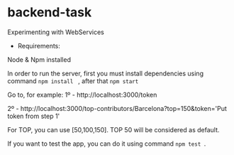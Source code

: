 # backend-task
Experimenting with WebServices

- Requirements:

Node & Npm installed

In order to run the server, first you must install dependencies using command ``npm install `` , after that `` npm start ``

Go to, for example: 
1º - http://localhost:3000/token

2º - http://localhost:3000/top-contributors/Barcelona?top=150&token='Put token from step 1'

For TOP, you can use [50,100,150]. TOP 50 will be considered as default.

If you want to test the app, you can do it using command ``npm test ``.

